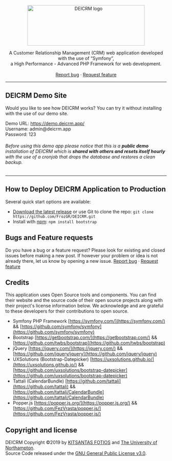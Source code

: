<p align="center">
  <a href="https://DEICRM.app/">
    <img src="https://demo.deicrm.app/DEICRM-logo.png" alt="DEICRM logo" width="366" height="126">
  </a>
</p>
<p align="center">
  A Customer Relationship Management (CRM) web application developed with the use of “Symfony”,   <br />
a High Performance - Advanced PHP Framework for web development.
  <br>
  <br>
  <a href="https://github.com/FrozGR/DEICRM/issues/new?template=bug_report.md">Report bug</a>
  ·
  <a href="https://github.com/FrozGR/DEICRM/issues/new?template=feature_request.md&labels=feature">Request feature</a>
</p>
<hr>




## DEICRM Demo Site

Would you like to see how DEICRM works? You can try it without installing with the use of our demo site.

Demo URL: <a href="https://demo.deicrm.app/">https://demo.deicrm.app/</a> <br />
Username: admin<span></span>@<span></span>deicrm.app<br />
Password: 123<br />
###### <i>Before using this demo app please notice that this is a <b>public demo</b> installation of DEICRM which is <b>shared with others and resets itself hourly</b> with the use of a cronjob that drops the database and restores a clean backup.</i>

<hr>


## How to Deploy DEICRM Application to Production

Several quick start options are available:

- [Download the latest release](https://github.com/FrozGR/DEICRM/archive/master.zip) or use Git to clone the repo: `git clone https://github.com/FrozGR/DEICRM.git`
- Install with [npm](https://www.npmjs.com/): `npm install bootstrap`


## Bugs and Feature requests

Do you have a bug or a feature request? Please look for existing and closed issues before making a new post. If however your problem or idea is not already there, let us know by opening a new issue. <a href="https://github.com/FrozGR/DEICRM/issues/new?template=bug_report.md">Report bug</a>  ·  <a href="https://github.com/FrozGR/DEICRM/issues/new?template=feature_request.md&labels=feature">Request feature</a>


## Credits

This application uses Open Source tools and components. You can find their website and the source code of their open source projects along with their project's license information below. We acknowledge and are grateful to these developers for their contributions to open source.

- Symfony PHP Framework [https://symfony.com/](https://symfony.com/) && [https://github.com/symfony/symfony](https://github.com/symfony/symfony)
- Bootstrap [https://getbootstrap.com/](https://getbootstrap.com/) && [https://github.com/twbs/bootstrap](https://github.com/twbs/bootstrap)
- jQuery [https://jquery.com/](https://jquery.com/) && [https://github.com/jquery/jquery](https://github.com/jquery/jquery)
- UXSolutions (Bootstrap-Datepicker) [https://uxsolutions.github.io/](https://uxsolutions.github.io/) && [https://github.com/uxsolutions/bootstrap-datepicker](https://github.com/uxsolutions/bootstrap-datepicker)
- Tattali (CalendarBundle) [https://github.com/tattali](https://github.com/tattali) && [https://github.com/tattali/CalendarBundle](https://github.com/tattali/CalendarBundle)
- Popper.js [https://popper.js.org/](https://popper.js.org/) && [https://github.com/FezVrasta/popper.js/](https://github.com/FezVrasta/popper.js/)



## Copyright and license

DEICRM Copyright ©2019 by [KITSANTAS FOTIOS](https://github.com/FrozGR) and [The University of Northampton](https://www.northampton.ac.uk/). <br />
Source Code released under the [GNU General Public License v3.0](https://github.com/FrozGR/DEICRM/blob/master/LICENSE). 
